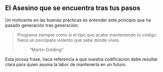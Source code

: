 ## **El Asesino que se encuentra tras tus pasos**

Un motivante en las buenas prácticas es entender este principio que ha pasado generación tras generación:
 
> Programa siempre como si el tipo que acabe manteniendo tu código fuera un psicópata violento que sabe dónde vives.
>> “Martin Golding”
 
Esta jocosa frase, hace referencia a que nuestra codificación debe resultar clara para quien asuma la labor de mantenerla en un futuro.
